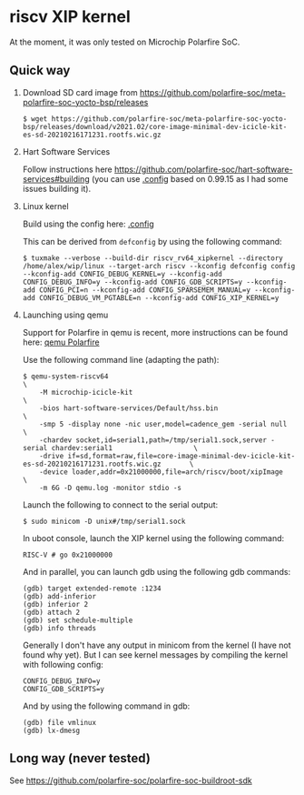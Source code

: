 riscv XIP kernel
================

At the moment, it was only tested on Microchip Polarfire SoC.

Quick way
---------

1. Download SD card image from https://github.com/polarfire-soc/meta-polarfire-soc-yocto-bsp/releases

    ```
    $ wget https://github.com/polarfire-soc/meta-polarfire-soc-yocto-bsp/releases/download/v2021.02/core-image-minimal-dev-icicle-kit-es-sd-20210216171231.rootfs.wic.gz
    ```

2. Hart Software Services

    Follow instructions here https://github.com/polarfire-soc/hart-software-services#building (you can use [ .config](https://github.com/AlexGhiti/alexghiti.github.io/blob/main/xip/hss/.config) based on 0.99.15 as I had some issues building it).

3. Linux kernel

    Build using the config here: [ .config ](https://github.com/AlexGhiti/alexghiti.github.io/blob/main/xip/kernel/.config)

    This can be derived from `defconfig` by using the following command:

    ```
    $ tuxmake --verbose --build-dir riscv_rv64_xipkernel --directory /home/alex/wip/linux --target-arch riscv --kconfig defconfig config --kconfig-add CONFIG_DEBUG_KERNEL=y --kconfig-add CONFIG_DEBUG_INFO=y --kconfig-add CONFIG_GDB_SCRIPTS=y --kconfig-add CONFIG_PCI=n --kconfig-add CONFIG_SPARSEMEM_MANUAL=y --kconfig-add CONFIG_DEBUG_VM_PGTABLE=n --kconfig-add CONFIG_XIP_KERNEL=y

    ```

4. Launching using qemu

    Support for Polarfire in qemu is recent, more instructions can be found here: [qemu Polarfire](https://wiki.qemu.org/Documentation/Platforms/RISCV#Microchip_PolarFire_SoC_Icicle_Kit)

    Use the following command line (adapting the path):

    ```
    $ qemu-system-riscv64                                               					\
        -M microchip-icicle-kit                                         					\
        -bios hart-software-services/Default/hss.bin                                				\
        -smp 5 -display none -nic user,model=cadence_gem -serial null                       			\
        -chardev socket,id=serial1,path=/tmp/serial1.sock,server -serial chardev:serial1            		\
        -drive if=sd,format=raw,file=core-image-minimal-dev-icicle-kit-es-sd-20210216171231.rootfs.wic.gz   	\
        -device loader,addr=0x21000000,file=arch/riscv/boot/xipImage                        			\
        -m 6G -D qemu.log -monitor stdio -s
    ```
    
    Launch the following to connect to the serial output:
    
    ```
    $ sudo minicom -D unix#/tmp/serial1.sock
    ```
    
    In uboot console, launch the XIP kernel using the following command:
    
    ```
    RISC-V # go 0x21000000
    ```
    
    And in parallel, you can launch gdb using the following gdb commands:
    
    ```
    (gdb) target extended-remote :1234
    (gdb) add-inferior
    (gdb) inferior 2
    (gdb) attach 2
    (gdb) set schedule-multiple
    (gdb) info threads
    ```
    
    Generally I don't have any output in minicom from the kernel (I have not found why yet). But I can see kernel messages by compiling the kernel with following config:
    
    ```
    CONFIG_DEBUG_INFO=y
    CONFIG_GDB_SCRIPTS=y
    ```
    
    And by using the following command in gdb:
    
    ```
    (gdb) file vmlinux
    (gdb) lx-dmesg
    ```

Long way (never tested)
-----------------------

See https://github.com/polarfire-soc/polarfire-soc-buildroot-sdk

